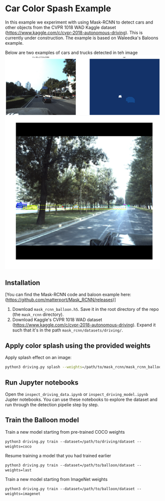 # Car Color Spash Example

In this example we experiment with using Mask-RCNN to detect cars and other objects from the CVPR 1018 WAD Kaggle dataset (https://www.kaggle.com/c/cvpr-2018-autonomous-driving). This is currently under construction. The example is based on Waleedka's Baloons example.

Below are two examples of cars and trucks detected in teh image
![Car Detection](https://github.com/ReemHal/Mask_RCNN_Nucli/blob/master/samples/driving/figures/car_detection_2.png)
![Car Segmentation](https://github.com/ReemHal/Mask_RCNN_Nucli/blob/master/samples/driving/figures/car_detection.png)

## Installation
[You can find the Mask-RCNN code and baloon example here: (https://github.com/matterport/Mask_RCNN/releases)]
1. Download `mask_rcnn_balloon.h5`. Save it in the root directory of the repo (the `mask_rcnn` directory).
2. Download Kaggle's CVPR 1018 WAD dataset (https://www.kaggle.com/c/cvpr-2018-autonomous-driving). Expand it such that it's in the path `mask_rcnn/datasets/driving/`.

## Apply color splash using the provided weights
Apply splash effect on an image:

```bash
python3 driving.py splash --weights=/path/to/mask_rcnn/mask_rcnn_balloon.h5 --image=<file name or URL>
```

## Run Jupyter notebooks
Open the `inspect_driving_data.ipynb` or `inspect_driving_model.ipynb` Jupter notebooks. You can use these notebooks to explore the dataset and run through the detection pipelie step by step.

## Train the Balloon model

Train a new model starting from pre-trained COCO weights
```
python3 driving.py train --dataset=/path/to/driving/dataset --weights=coco
```

Resume training a model that you had trained earlier
```
python3 driving.py train --dataset=/path/to/balloon/dataset --weights=last
```

Train a new model starting from ImageNet weights
```
python3 driving.py train --dataset=/path/to/balloon/dataset --weights=imagenet
```

